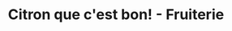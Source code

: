 ---
title: "Citron que c'est bon! - Fruiterie"
url: /montreal/citron-que-cest-bon-fruiterie/
shop: greengrocer
---